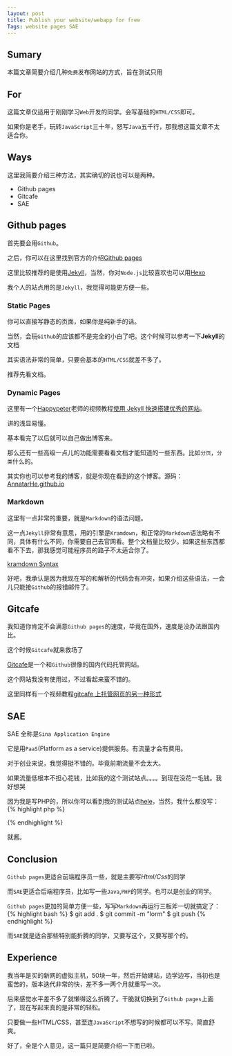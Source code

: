 ```yaml
---
layout: post
title: Publish your website/webapp for free
Tags: website pages SAE
---
```


## Sumary

本篇文章简要介绍几种`免费`发布网站的方式，旨在测试只用

## For

这篇文章仅适用于刚刚学习`Web`开发的同学。会写基础的`HTML/CSS`即可。

如果你是老手，玩转`JavaScript`三十年，怒写`Java`五千行，那我想这篇文章不太适合你。

## Ways

这里我简要介绍三种方法，其实确切的说也可以是两种。

* Github pages
* Gitcafe
* SAE

## Github pages

首先要会用`Github`。

之后，你可以在这里找到官方的介绍[Github pages](https://pages.github.com/)

这里比较推荐的是使用[Jekyll](http://jekyllrb.com/)，当然，你对`Node.js`比较喜欢也可以用[Hexo](https://hexo.io/)

我个人的站点用的是`Jekyll`，我觉得可能更方便一些。

### Static Pages

你可以直接写静态的页面，如果你是纯新手的话。

当然，会玩`Github`的应该都不是完全的小白了吧。这个时候可以参考一下**Jekyll**的文档

其实语法非常的简单，只要会基本的`HTML/CSS`就差不多了。

推荐先看文档。

### Dynamic Pages

这里有一个[Happypeter](https://github.com/happypeter)老师的视频教程[使用 Jekyll 快速搭建优秀的网站](http://haoduoshipin.com/v/113)。

讲的浅显易懂。

基本看完了以后就可以自己做出博客来。

那么还有一些高级一点儿的功能需要看看文档才能知道的一些东西。比如`分页`，`分类`什么的。

其实你也可以参考我的博客，就是你现在看到的这个博客。源码：[AnnatarHe.github.io](https://github.com/AnnatarHe/AnnatarHe.github.io)

### Markdown

这里有一点非常的重要，就是`Markdown`的语法问题。

这一点`Jekyll`非常有意思，用的引擎是`Kramdown`，和正常的`Markdown`语法略有不同，具体有什么不同，你需要自己去官网看。整个文档量比较少。如果这些东西都看不下去，那我感觉可能程序员的路子不太适合你了。

[kramdown Syntax](http://kramdown.gettalong.org/syntax.html)

好吧，我承认是因为我现在写的和解析的代码会有冲突，如果介绍这些语法，一会儿只能接`Github`的报错邮件了。

## Gitcafe

我知道你肯定不会满意`Github pages`的速度，毕竟在国外，速度是没办法跟国内比。

这个时候`Gitcafe`就来救场了

[Gitcafe](https://gitcafe.com/)是一个和`Github`很像的国内代码托管网站。


这个网站我没有使用过，不过看起来蛮不错的。

这里同样有一个视频教程[gitcafe 上托管网页的另一种形式](http://haoduoshipin.com/v/159)

## SAE

SAE 全称是`Sina Application Engine`

它是用`PaaS`(Platform as a service)提供服务。有流量才会有费用。

对于创业来说，我觉得挺不错的。毕竟前期流量不会太大。

如果流量低根本不担心花钱，比如我的这个测试站点。。。。到现在没花一毛钱。我好想哭

因为我是写PHP的，所以你可以看到我的测试站点[hele](http://hele.sinaapp.com/)，当然，我什么都没写：
{% highlight php %}
<?php 
echo phpinfo();
 ?>
{% endhighlight %}

就酱。

## Conclusion

`Github pages`更适合前端程序员一些，就是主要写*Html/Css*的同学

而`SAE`更适合后端程序员，比如写一些`Java`,`PHP`的同学。也可以是创业的同学。

`Github pages`更加的简单方便一些，写写`Markdown`再运行三板斧一切就搞定了：
{% highlight bash %}
$ git add .
$ git commit -m "lorm"
$ git push
{% endhighlight %}

而`SAE`就是适合那些特别能折腾的同学，又要写这个，又要写那个的。

## Experience

我当年是买的新网的虚拟主机，50块一年，然后开始建站，边学边写，当初也是蛮苦的，版本迭代非常的快，差不多一两个月就重写一次。

后来感觉水平差不多了就懒得这么折腾了。干脆就切换到了`Github pages`上面了，现在写起来真的是非常的轻松。

只要做一些HTML/CSS，甚至连`JavaScript`不想写的时候都可以不写。简直舒爽。

好了，全是个人意见，这一篇只是简要介绍一下而已啦。